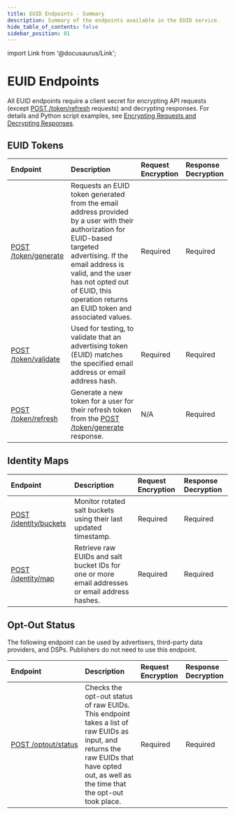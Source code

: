 ```yaml
---
title: EUID Endpoints - Summary
description: Summary of the endpoints available in the EUID service.
hide_table_of_contents: false
sidebar_position: 01
---
```


import Link from '@docusaurus/Link';

# EUID Endpoints

All EUID endpoints require a client secret for encrypting API requests (except [POST /token/refresh](post-token-refresh.md) requests) and decrypting responses. For details and Python script examples, see [Encrypting Requests and Decrypting Responses](../getting-started/gs-encryption-decryption.md).

## EUID Tokens

| Endpoint | Description | Request Encryption | Response Decryption |
| :--- | :--- | :--- | :--- |
| [POST /token/generate](post-token-generate.md) | Requests an EUID token generated from the email address provided by a user with their authorization for EUID-based targeted advertising. If the email address is valid, and the user has not opted out of EUID, this operation returns an EUID token and associated values. | Required | Required |
| [POST /token/validate](post-token-validate.md) | Used for testing, to validate that an advertising token (EUID) matches the specified email address or email address hash. | Required | Required |
| [POST /token/refresh](post-token-refresh.md) | Generate a new token for a user for their refresh token from the [POST /token/generate](post-token-generate.md) response. | N/A | Required |

## Identity Maps

| Endpoint | Description | Request Encryption | Response Decryption |
| :--- | :--- | :--- | :--- |
| [POST /identity/buckets](post-identity-buckets.md) | Monitor rotated salt buckets using their last updated timestamp. | Required | Required |
| [POST /identity/map](post-identity-map.md) | Retrieve raw EUIDs and salt bucket IDs for one or more email addresses or email address hashes.  | Required | Required |

## Opt-Out Status

The following endpoint can be used by advertisers, third-party data providers, and DSPs. Publishers do not need to use this endpoint.

| Endpoint | Description | Request Encryption | Response Decryption |
| :--- | :--- | :--- | :--- |
| [POST&nbsp;/optout/status](post-optout-status.md) | Checks the opt-out status of raw EUIDs. This endpoint takes a list of raw EUIDs as input, and returns the raw EUIDs that have opted out, as well as the time that the opt-out took place.  | Required | Required |